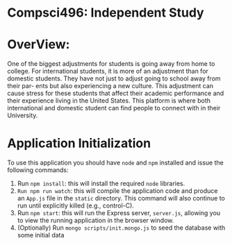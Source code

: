 # Compsci496: Independent Study

# OverView:
One of the biggest adjustments for students is going away from home to college. For international students, it is more of an adjustment than for domestic students. They have not just to adjust going to school away from their par- ents but also experiencing a new culture. This adjustment can cause stress for these students that affect their academic performance and their experience living in the United States. This platform is where both international and domestic student can find people to connect with in their University. 


# Application Initialization

To use this application you should have `node` and `npm` installed and issue the following commands:

1. Run `npm install`: this will install the required `node` libraries.
2. `Run npm run watch`: this will compile the application code and produce an `App.js` file in the `static` directory. This command will also continue to run until explicitly killed (e.g., control-C).
3. Run `npm start`: this will run the Express server, `server.js`, allowing you to view the running application in the browser window.
4. (Optionally) Run `mongo scripts/init.mongo.js` to seed the database with some initial data
